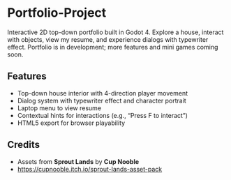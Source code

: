 # Portfolio-Project
Interactive 2D top-down portfolio built in Godot 4. Explore a house, interact with objects, view my resume, and experience dialogs with typewriter effect. Portfolio is in development; more features and mini games coming soon.

## Features

- Top-down house interior with 4-direction player movement
- Dialog system with typewriter effect and character portrait
- Laptop menu to view resume
- Contextual hints for interactions (e.g., “Press F to interact”)
- HTML5 export for browser playability

## Credits
- Assets from **Sprout Lands** by **Cup Nooble**
- https://cupnooble.itch.io/sprout-lands-asset-pack
